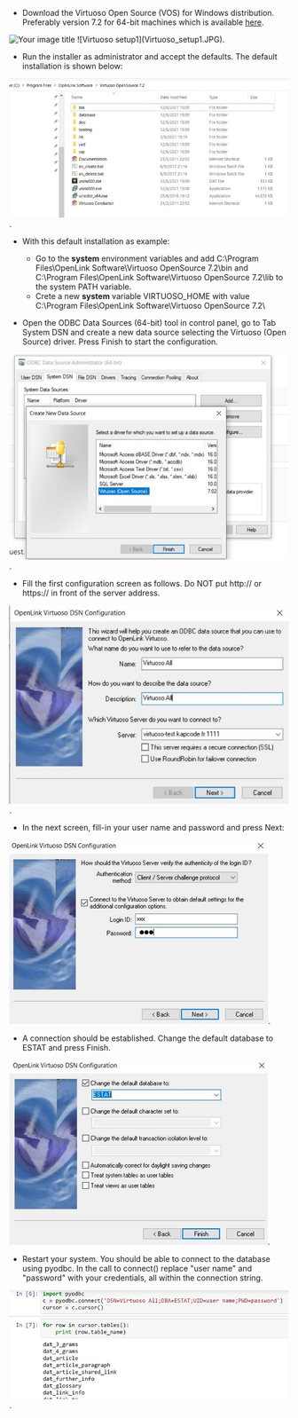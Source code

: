 
* Download the Virtuoso Open Source (VOS) for Windows distribution. Preferably version 7.2 for 64-bit machines which is available [here](https://sourceforge.net/projects/virtuoso/files/latest/download). 

<img src="https://github.com/eurostat/NLP4Stat/edit/main/Virtuoso%20Setup//Virtuoso_setup1.JPG" alt="Your image title" width="250"/>
![Virtuoso setup1](Virtuoso_setup1.JPG). 

*  Run the installer as administrator and accept the defaults. The default installation is shown below:

![Virtuoso setup2](Virtuoso_setup2.JPG). 

* With this default installation as example:
    *  Go to the **system** environment variables and add C:\Program Files\OpenLink Software\Virtuoso OpenSource 7.2\bin and C:\Program Files\OpenLink Software\Virtuoso OpenSource 7.2\lib to the system PATH variable.
    *  Crete a new **system** variable VIRTUOSO_HOME with value C:\Program Files\OpenLink Software\Virtuoso OpenSource 7.2\

* Open the ODBC Data Sources (64-bit) tool in control panel, go to Tab System DSN and create a new data source selecting the Virtuoso (Open Source) driver. Press Finish to start the configuration.

![Virtuoso setup3](Virtuoso_setup3.JPG). 
 
* Fill the first configuration screen as follows. Do NOT put http:// or https:// in front of the server address.

![Virtuoso setup4](Virtuoso_setup4.JPG). 

* In the next screen, fill-in your user name and password and press Next:

![Virtuoso setup5](Virtuoso_setup5.JPG). 

* A connection should be established. Change the default database to ESTAT and press Finish.

![Virtuoso setup6](Virtuoso_setup6.JPG). 

* Restart your system. You should be able to connect to the database using pyodbc. In the call to connect() replace "user name" and "password" with your credentials, all within the connection string.

![Virtuoso setup8](Virtuoso_setup8.JPG). 



